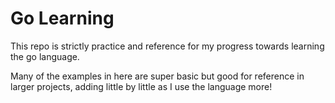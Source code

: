 # Go Learning

This repo is strictly practice and reference for my progress towards learning the go language.

Many of the examples in here are super basic but good for reference in larger projects, adding little by little as I use the language more!